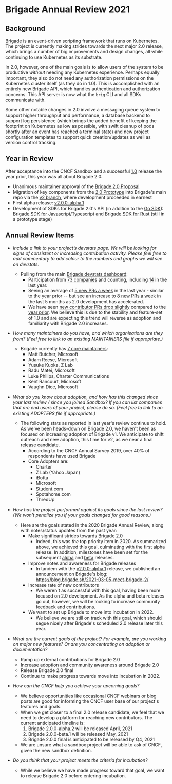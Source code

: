 # Brigade Annual Review 2021

## Background

[Brigade](https://brigade.sh) is an event-driven scripting framework that runs on Kubernetes.  The project is currently making strides towards the next major 2.0 release, which brings a number of big improvements and design changes, all while continuing to use Kubernetes as its substrate.

In 2.0, however, one of the main goals is to allow users of the system to be productive *without* needing any Kubernetes experience.  Perhaps equally important, they also do not need any authorization permissions on the Kubernetes cluster itself (as they do in 1.0).  This is accomplished with an entirely new Brigade API, which handles authentication and authorization concerns.  This API server is now what the `brig` CLI and all SDKs communicate with.

Some other notable changes in 2.0 involve a messaging queue system to support higher throughput and performance, a database backend to support log persistence (which brings the added benefit of keeping the footprint on Kubernetes as low as possible, with swift cleanup of pods shortly after an event has reached a terminal state) and new project configuration templates to support quick creation/updates as well as version control tracking.

## Year in Review

After acceptance into the CNCF Sandbox and a successful [1.0](https://cloudblogs.microsoft.com/opensource/2019/03/28/announcing-brigade-1-0-new-kind-of-distributed-application/) release the year prior, this year was all about Brigade 2.0:
 - Unanimous maintainer approval of the [Brigade 2.0 Proposal](https://github.com/brigadecore/brigade/pull/1101)
 - Migration of key components from the [2.0 Prototype](https://github.com/krancour/brignext) into Brigade's main repo via the [v2 branch](https://github.com/brigadecore/brigade/tree/v2), where development proceeded in earnest
 - First alpha release: [v2.0.0-alpha.1](https://blog.brigade.sh/2021-03-05-meet-brigade-2/)
 - Development of SDKs for Brigade 2.0's API (in addition to the [Go SDK](https://github.com/brigadecore/brigade/tree/v2/sdk)): [Brigade SDK for Javascript/Typescript](https://github.com/brigadecore/brigade-sdk-for-js) and [Brigade SDK for Rust](https://github.com/brigadecore/brigade-sdk-for-rust) (still in a prototype stage)


## Annual Review Items

- *Include a link to your project’s devstats page. We will be looking for signs of consistent or increasing contribution activity. Please feel free to add commentary to add colour to the numbers and graphs we will see on devstats.*
  - Pulling from the main [Brigade devstats dashboard](https://brigade.devstats.cncf.io/d/8/dashboards?orgId=1&refresh=15m):
    - Participation from [73 companies](https://brigade.devstats.cncf.io/d/5/companies-table?orgId=1) and counting, including [14](https://brigade.devstats.cncf.io/d/5/companies-table?orgId=1&var-period_name=Last%20year&var-metric=contributions) in the last year.
    - Seeing an average of [5 new PRs a week](https://brigade.devstats.cncf.io/d/15/new-prs-in-repository-groups?orgId=1&from=1553666400000&to=now) in the last year - similar to the year prior -- but see an increase to [8 new PRs a week](https://brigade.devstats.cncf.io/d/15/new-prs-in-repository-groups?orgId=1&from=1553666400000&to=now) in the last 5 months as 2.0 development has accelerated.
    - We have seen [new contributor PRs drop slightly](https://brigade.devstats.cncf.io/d/52/new-contributors-table?orgId=1&from=now-1y&to=now) compared to the [year prior](https://brigade.devstats.cncf.io/d/52/new-contributors-table?orgId=1&from=now-2y&to=now-1y). We believe this is due to the stability and feature-set of 1.0 and are expecting this trend will reverse as adoption and familiarity with Brigade 2.0 increases. 


- *How many maintainers do you have, and which organisations are they from? (Feel free to link to an existing MAINTAINERS file if appropriate.)*
    - Brigade currently has [7 core maintainers](https://github.com/brigadecore/brigade/blob/master/CODEOWNERS#L4):
        - Matt Butcher, Microsoft
        - Adam Reese, Microsoft
        - Yusuke Kuoka, Z Lab
        - Radu Matei, Microsoft
        - Luke Philips, Charter Communications
        - Kent Rancourt, Microsoft
        - Vaughn Dice, Microsoft

- *What do you know about adoption, and how has this changed since your last review / since you joined Sandbox? If you can list companies that are end users of your project, please do so. (Feel free to link to an existing ADOPTERS file if appropriate.)*
  - The following stats as reported in last year's review continue to hold.  As we've been heads-down on Brigade 2.0, we haven't been as focused on increasing adoption of Brigade v1.  We anticipate to shift outreach and new adoption, this time for v2, as we near a final release candidate.
    - According to the CNCF Annual Survey 2019, over 40% of respondents have used Brigade
    - Core Adopters are:
        - Charter
        - Z Lab (Yahoo Japan)
        - iBotta
        - Microsoft
        - Student.com
        - Spotahome.com
        - ThredUp

- *How has the project performed against its goals since the last review? (We won't penalize you if your goals changed for good reasons.)*
  - Here are the goals stated in the 2020 Brigade Annual Review, along with notes/status updates from the past year:
    - Make significant strides towards Brigade 2.0
      - Indeed, this was *the* top priority item in 2020.  As summarized above, we achieved this goal, culminating with the first alpha release.  In addition, milestones have been set for the subsequent [alpha](https://github.com/brigadecore/brigade/milestone/6) and [beta](https://github.com/brigadecore/brigade/milestone/7) releases.
    - Improve notes and awareness for Brigade releases
      - In tandem with the [v2.0.0-alpha.1](https://github.com/brigadecore/brigade/releases/tag/v2.0.0-alpha.1) release, we published an announcement on Brigade's blog: https://blog.brigade.sh/2021-03-05-meet-brigade-2/
    - Increase rate of new contributors
      - We weren't as successful with this goal, having been more focused on 2.0 development.  As the alpha and beta releases go out, however, we will be looking to increase community feedback and contributions.
    - We want to set up Brigade to move into incubation in 2022.
      - We believe we are still on track with this goal, which should segue nicely after Brigade's scheduled 2.0 release later this year.

- *What are the current goals of the project? For example, are you working on major new features? Or are you concentrating on adoption or documentation?*
  - Ramp up external contributions for Brigade 2.0
  - Increase adoption and community awareness around Brigade 2.0
  - Release Brigade 2.0 final
  - Continue to make progress towards move into incubation in 2022.

- *How can the CNCF help you achieve your upcoming goals?*
    - We believe opportunities like occasional CNCF webinars or blog posts are good for informing the CNCF user base of our project's features and goals.
    - When we get closer to a final 2.0 release candidate, we feel that we need to develop a platform for reaching new contributors. The current anticipated timeline is:
      1. Brigade 2.0.0-alpha.2 will be released April, 2021
      2. Brigade 2.0.0-beta.1 will be released May, 2021
      3. Brigade 2.0.0 final is anticipated to be released by Q4, 2021
    - We are unsure what a sandbox project will be able to ask of CNCF, given the new sandbox definition.

- *Do you think that your project meets the criteria for incubation?*
    - While we believe we have made progress toward that goal, we want to release Brigade 2.0 before entering incubation.